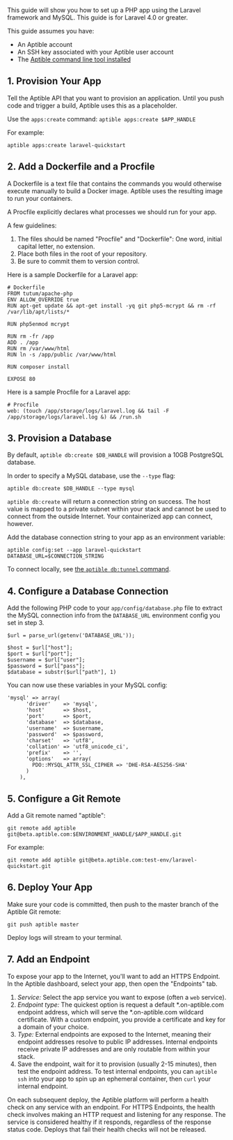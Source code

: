 This guide will show you how to set up a PHP app using the Laravel framework and MySQL. This guide is for Laravel 4.0 or greater.

This guide assumes you have:

- An Aptible account
- An SSH key associated with your Aptible user account
- The [Aptible command line tool installed](/topics/cli/how-to-install-cli)

## 1. Provision Your App

Tell the Aptible API that you want to provision an application. Until you push code and trigger a build, Aptible uses this as a placeholder.

Use the `apps:create` command: `aptible apps:create $APP_HANDLE`

For example:

    aptible apps:create laravel-quickstart

## 2. Add a Dockerfile and a Procfile

A Dockerfile is a text file that contains the commands you would otherwise execute manually to build a Docker image. Aptible uses the resulting image to run your containers.

A Procfile explicitly declares what processes we should run for your app.

A few guidelines:

1. The files should be named "Procfile" and "Dockerfile": One word, initial capital letter, no extension.
2. Place both files in the root of your repository.
3. Be sure to commit them to version control.

Here is a sample Dockerfile for a Laravel app:

    # Dockerfile
    FROM tutum/apache-php
    ENV ALLOW_OVERRIDE true
    RUN apt-get update && apt-get install -yq git php5-mcrypt && rm -rf /var/lib/apt/lists/*

    RUN php5enmod mcrypt

    RUN rm -fr /app
    ADD . /app
    RUN rm /var/www/html
    RUN ln -s /app/public /var/www/html

    RUN composer install

    EXPOSE 80

Here is a sample Procfile for a Laravel app:

    # Procfile
    web: (touch /app/storage/logs/laravel.log && tail -F /app/storage/logs/laravel.log &) && /run.sh

## 3. Provision a Database

By default, `aptible db:create $DB_HANDLE` will provision a 10GB PostgreSQL database.

In order to specify a MySQL database, use the `--type` flag:

    aptible db:create $DB_HANDLE --type mysql

`aptible db:create` will return a connection string on success. The host value is mapped to a private subnet within your stack and cannot be used to connect from the outside Internet. Your containerized app can connect, however.

Add the database connection string to your app as an environment variable:

    aptible config:set --app laravel-quickstart DATABASE_URL=$CONNECTION_STRING

To connect locally, see [the `aptible db:tunnel` command](/topics/cli/how-to-connect-to-database-from-outside/).

## 4. Configure a Database Connection

Add the following PHP code to your `app/config/database.php` file to extract the MySQL connection info from the `DATABASE_URL` environment config you set in step 3.

    $url = parse_url(getenv('DATABASE_URL'));

    $host = $url["host"];
    $port = $url["port"];
    $username = $url["user"];
    $password = $url["pass"];
    $database = substr($url["path"], 1)

You can now use these variables in your MySQL config:

    'mysql' => array(
          'driver'    => 'mysql',
          'host'      => $host,
          'port'      => $port,
          'database'  => $database,
          'username'  => $username,
          'password'  => $password,
          'charset'   => 'utf8',
          'collation' => 'utf8_unicode_ci',
          'prefix'    => '',
          'options'   => array(
            PDO::MYSQL_ATTR_SSL_CIPHER => 'DHE-RSA-AES256-SHA'
          )
        ),

## 5. Configure a Git Remote

Add a Git remote named "aptible":

    git remote add aptible git@beta.aptible.com:$ENVIRONMENT_HANDLE/$APP_HANDLE.git
 
For example:

    git remote add aptible git@beta.aptible.com:test-env/laravel-quickstart.git

## 6. Deploy Your App

Make sure your code is committed, then push to the master branch of the Aptible Git remote:

    git push aptible master

Deploy logs will stream to your terminal.

## 7. Add an Endpoint

To expose your app to the Internet, you'll want to add an HTTPS Endpoint. In the Aptible dashboard, select your app, then open the "Endpoints" tab. 

1. *Service:* Select the app service you want to expose (often a `web` service).
2. *Endpoint type:* The quickest option is request a default *.on-aptible.com endpoint address, which will serve the *.on-aptible.com wildcard certificate. With a custom endpoint, you provide a certificate and key for a domain of your choice.
3. *Type:* External endpoints are exposed to the Internet, meaning their endpoint addresses resolve to public IP addresses. Internal endpoints receive private IP addresses and are only routable from within your stack.
4. Save the endpoint, wait for it to provision (usually 2-15 minutes), then test the endpoint address. To test internal endpoints, you can `aptible ssh`
 into your app to spin up an ephemeral container, then `curl` your internal endpoint.

On each subsequent deploy, the Aptible platform will perform a health check on any service with an endpoint. For HTTPS Endpoints, the health check involves making an HTTP request and listening for any response. The service is considered healthy if it responds, regardless of the response status code. Deploys that fail their health checks will not be released.
